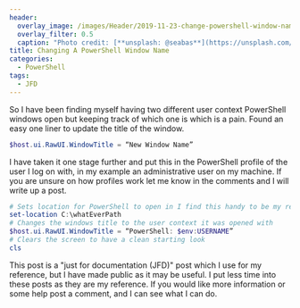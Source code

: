 ```yaml
---
header:   
  overlay_image: /images/Header/2019-11-23-change-powershell-window-name.jpg
  overlay_filter: 0.5
  caption: "Photo credit: [**unsplash: @seabas**](https://unsplash.com/@seabas)"
title: Changing A PowerShell Window Name
categories:
  - PowerShell
tags:
  - JFD
---
```


So I have been finding myself having two different user context PowerShell windows open but keeping track of which one is which is a pain. Found an easy one liner to update the title of the window.

```powershell
$host.ui.RawUI.WindowTitle = “New Window Name”
```

I have taken it one stage further and put this in the PowerShell profile of the user I log on with, in my example an administrative user on my machine.  If you are unsure on how profiles work let me know in the comments and I will write up a post.

```powershell
# Sets location for PowerShell to open in I find this handy to be my repo location
set-location C:\whatEverPath
# Changes the windows title to the user context it was opened with  
$host.ui.RawUI.WindowTitle = “PowerShell: $env:USERNAME”
# Clears the screen to have a clean starting look
cls
```

This post is a "just for documentation (JFD)" post which I use for my reference, but I have made public as it may be useful. I put less time into these posts as they are my reference. If you would like more information or some help post a comment, and I can see what I can do.

